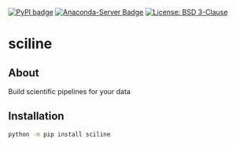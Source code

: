 [![PyPI badge](http://img.shields.io/pypi/v/sciline.svg)](https://pypi.python.org/pypi/sciline)
[![Anaconda-Server Badge](https://anaconda.org/scipp/sciline/badges/version.svg)](https://anaconda.org/scipp/sciline)
[![License: BSD 3-Clause](https://img.shields.io/badge/License-BSD%203--Clause-blue.svg)](LICENSE)

# sciline

## About

Build scientific pipelines for your data

## Installation

```sh
python -m pip install sciline
```
